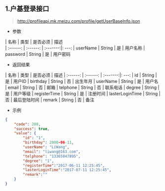 ## 1.户基登录接口
> http://profileapi.mk.meizu.com/profile/getUserBaseInfo.json
- 参数

|   名称   |    类型  | 是否必须 | 描述  
| :------: | :------: | :-------:|: ---:
| userName |  String |    是    | 用户名称 
| password |  String |    是    | 用户密码 

- 返回结果

|   名称   |    类型  | 是否必须 | 描述 
| :------: | :------: | :-------:|: ---:
| id       |  String |    是    | 用户ID 
| birthday |  String |    否    | 出生年月 
| userName |  String |    是    | 用户名 
| email    |  String |    否    | 邮箱 
| telphone |  String |    否    | 联系电话 
| degree   |  String |    是    | 用户等级 
| registerTime |  String |    是    | 注册时间 
| lasterLoginTime |  String |    否    | 最后登陆时间 
| remark |  String |    否    | 备注 

- 示例

``` json
{
    "code": 200,
    "success": true,
    "value": {
        "id": "1",
        "birthday": 2000-06-11,
        "userName": "LiWang",
        "email": "liwang@163.com",
        "telphone": "13365847895",
        "degree": "1",
        "registerTime":"2017-06-11 12:25:45",
        "lasterLoginTime":"2017-07-11 12:25:45",
        "remark":""
    }
}
